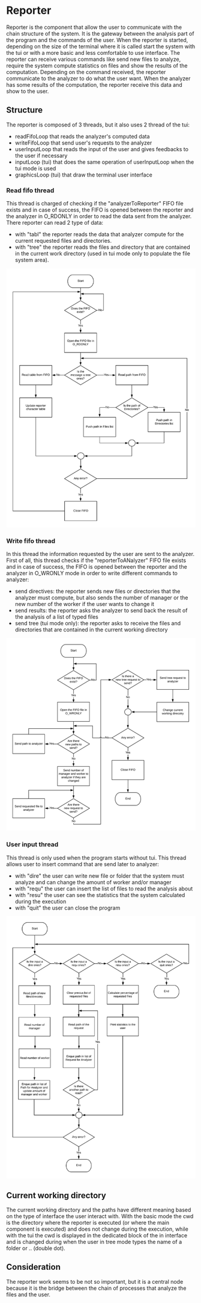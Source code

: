 # Reporter
Reporter is the component that allow the user to communicate with the chain structure of the system. It is the gateway between the analysis part of the program and the commands of the user. When the reporter is started, depending on the size of the terminal where it is called start the system with the tui or with a more basic and less comfortable to use interface. The reporter can receive various commands like send new files to analyze, require the system compute statistics on files and show the results of the computation. Depending on the command received, the reporter communicate to the analyzer to do what the user want. When the analyzer has some results of the computation, the reporter receive this data and show to the user.

## Structure
The reporter is composed of 3 threads, but it also uses 2 thread of the tui:
* readFifoLoop that reads the analyzer's computed data
* writeFifoLoop that send user's requests to the analyzer
* userInputLoop that reads the input of the user and gives feedbacks to the user if necessary
* inputLoop (tui) that does the same operation of userInputLoop when the tui mode is used
* graphicsLoop (tui) that draw the terminal user interface

### Read fifo thread
This thread is charged of checking if the "analyzerToReporter" FIFO file exists and in case of success, the FIFO is opened between the reporter and the analyzer in O_RDONLY in order to read the data sent from the analyzer. There reporter can read 2 type of data:

* with "tabl" the reporter reads the data that analyzer compute for the current requested files and directories.
* with "tree" the reporter reads the files and directory that are contained in the current work directory (used in tui mode only to populate the file system area).

![Read fifo thread](./readFifoLoop.png)

### Write fifo thread
In this thread the information requested by the user are sent to the analyzer. First of all, this thread checks if the "reporterToANalyzer" FIFO file exists and in case of success, the FIFO is opened between the reporter and the analyzer in O_WRONLY mode in order to write different commands to analyzer:

* send directives: the reporter sends new files or directories that the analyzer must compute, but also sends the number of manager or the new number of the worker if the user wants to change it
* send results: the reporter asks the analyzer to send back the result of the analysis of a list of typed files
* send tree (tui mode only): the reporter asks to receive the files and directories that are contained in the current working directory

![Write fifo thread](./writeFifoLoop.png)

### User input thread
This thread is only used when the program starts without tui. This thread allows user to insert command that are send later to analyzer: 

* with "dire" the user can write new file or folder that the system must analyze and can change the amount of worker and/or manager
* with "requ" the user can insert the list of files to read the analysis about  
* with "resu" the user can see the statistics that the system calculated during the execution 
* with "quit" the user can close the program

![User input thread](./userInputLoop.png)

## Current working directory
The current working directory and the paths have different meaning based on the type of interface the user interact with. With the basic mode the cwd is the directory where the reporter is executed (or where the main component is executed) and does not change during the execution, while with the tui the cwd is displayed in the dedicated block of the in interface and is changed during when the user in tree mode types the name of a folder or .. (double dot). 

## Consideration
The reporter work seems to be not so important, but it is a central node because it is the bridge between the chain of processes that analyze the files and the user.
